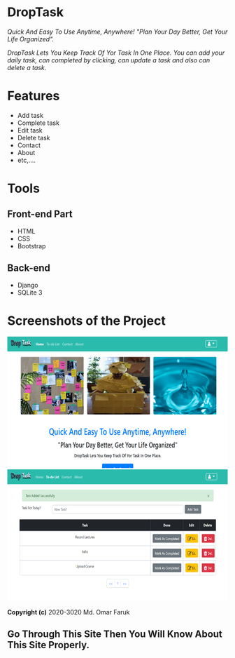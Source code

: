 # DropTask
*Quick And Easy To Use Anytime, Anywhere! "Plan Your Day Better, Get Your Life Organized".*

*DropTask Lets You Keep Track Of Yor Task In One Place. You can add your daily task, can completed by clicking, can update a task and also can delete a task.*

# Features
* Add task
* Complete task
* Edit task
* Delete task
* Contact
* About
* etc,....

# Tools
## Front-end Part
* HTML
* CSS
* Bootstrap
## Back-end
* Django
* SQLite 3

# Screenshots of the Project
<p align="center">
  <img width="660" height="300" src="static/images/a.png">
  <img width="660" height="300" src="static/images/b.png">
</p>

**Copyright (c)** 2020-3020 Md. Omar Faruk

## Go Through This Site Then You Will Know About This Site Properly.
